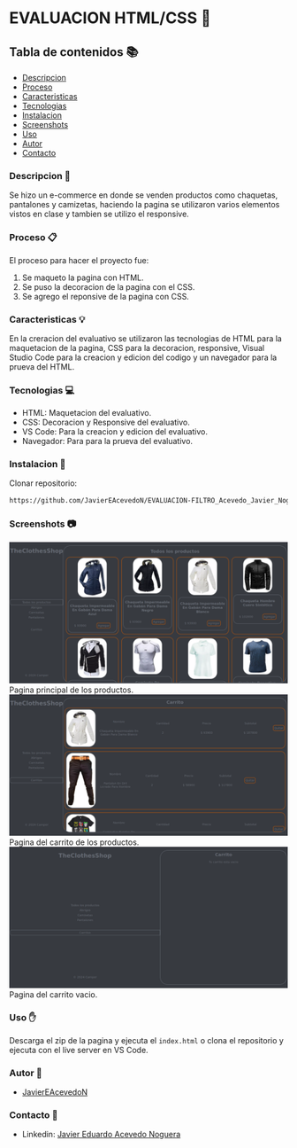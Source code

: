 # EVALUACION HTML/CSS 🚀
## Tabla de contenidos 📚
- [Descripcion](#descripcion)
- [Proceso](#proceso)
- [Caracteristicas](#caracteristicas)
- [Tecnologias](#tecnologias)
- [Instalacion](#instalacion)
- [Screenshots](#screenshots)
- [Uso](#uso)
- [Autor](#autor)
- [Contacto](#contacto)
<h3 id="descripcion">Descripcion 📖</h3>

Se hizo un e-commerce en donde se venden productos como chaquetas, pantalones y camizetas, haciendo la pagina se utilizaron varios elementos vistos en clase y tambien se utilizo el responsive.
<h3 id="proceso">Proceso 📋</h3>

El proceso para hacer el proyecto fue:
1. Se maqueto la pagina con HTML.
2. Se puso la decoracion de la pagina con el CSS.
3. Se agrego el reponsive de la pagina con CSS.
<h3 id="caracteristicas">Caracteristicas 💡</h3>

En la creracion del evaluativo se utilizaron las tecnologias de HTML para la maquetacion de la pagina, CSS para la decoracion, responsive, Visual Studio Code para la creacion y edicion del codigo y un navegador para la prueva del HTML.
<h3 id="tecnologias">Tecnologias 💻</h3>

- HTML: Maquetacion del evaluativo.
- CSS: Decoracion y Responsive del evaluativo.
- VS Code: Para la creacion y edicion del evaluativo.
- Navegador: Para para la prueva del evaluativo. 
<h3 id="instalacion">Instalacion 💾</h3>

Clonar repositorio:
```sh
https://github.com/JavierEAcevedoN/EVALUACION-FILTRO_Acevedo_Javier_Noguera_Eduardo.git
```
<h3 id="screenshots">Screenshots 📷</h3>

![Screenshot_1](./Img/Screenshot_1.png)  
Pagina principal de los productos.
![Screenshot_2](./Img/Screenshot_2.png)  
Pagina del carrito de los productos.
![Screenshot_3](./Img/Screenshot_3.png)  
Pagina del carrito vacio.
<h3 id="uso">Uso ✋</h3>

Descarga el zip de la pagina y ejecuta el `index.html` o clona el repositorio y ejecuta con el live server en VS Code.
<h3 id="autor">Autor 👤</h3>

- [JavierEAcevedoN](https://github.com/JavierEAcevedoN)
<h3 id="contacto">Contacto 📱</h3>

- Linkedin: [Javier Eduardo Acevedo Noguera](https://www.linkedin.com/in/javier-eduardo-acevedo-noguera)